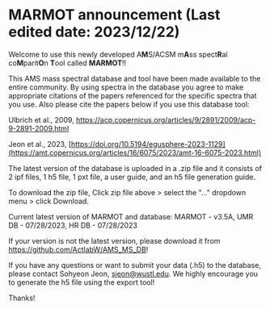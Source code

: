 # MARMOT announcement (Last edited date: 2023/12/22)

Welcome to use this newly developed A**M**S/ACSM m**A**ss spect**R**al co**M**parit**O**n **T**ool called **MARMOT**!!

This AMS mass spectral database and tool have been made available to the entire community. By using spectra in the database you agree to make appropriate citations of the papers referenced for the specific spectra that you use. 
Also please cite the papers below  if you use this database tool: 

Ulbrich et al., 2009, https://acp.copernicus.org/articles/9/2891/2009/acp-9-2891-2009.html

Jeon et al., 2023, [https://doi.org/10.5194/egusphere-2023-1129](https://amt.copernicus.org/articles/16/6075/2023/amt-16-6075-2023.html)

The latest version of the database is uploaded in a .zip file and it consists of 2 ipf files, 1 h5 file, 1 pxt file, a user guide, and an h5 file generation guide. 

To download the zip file, Click zip file above > select the "…" dropdown menu > click Download.

Current latest version of MARMOT and database: MARMOT - v3.5A, UMR DB - 07/28/2023, HR DB - 07/28/2023

If your version is not the latest version, please download it from https://github.com/ActlabW/AMS_MS_DB!

If you have any questions or want to submit your data (.h5) to the database, please contact Sohyeon Jeon, sjeon@wustl.edu. We highly encourage you to generate the h5 file using the export tool!

Thanks!
